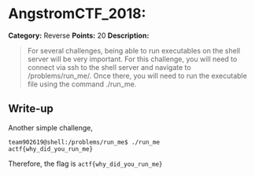 # AngstromCTF_2018:

**Category:** Reverse
**Points:** 20
**Description:**

>For several challenges, being able to run executables on the shell server will be very important. For this challenge, you will need to connect via ssh to the shell server and navigate to /problems/run_me/. Once there, you will need to run the executable file using the command ./run_me.

## Write-up
Another simple challenge,

    team902619@shell:/problems/run_me$ ./run_me 
    actf{why_did_you_run_me}

Therefore, the flag is `actf{why_did_you_run_me}`
